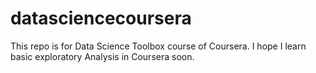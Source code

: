 datasciencecoursera
===================

This repo is for Data Science Toolbox course of Coursera.
I hope I learn basic exploratory Analysis in Coursera soon.
